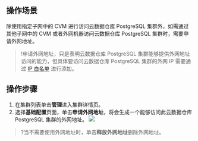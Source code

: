 ## 操作场景
除使用指定子网中的 CVM 进行访问云数据仓库 PostgreSQL 集群外，如需通过其他子网中的 CVM 或者外网机器访问云数据仓库 PostgreSQL 集群时，需要申请外网地址。
>!申请外网地址，只是表明云数据仓库 PostgreSQL 集群能够提供外网地址访问的能力，但具体要访问云数据仓库 PostgreSQL 集群的外网 IP 需要通过 [IP 白名单](https://cloud.tencent.com/document/product/878/31444) 进行添加。

## 操作步骤
1. 在集群列表单击**管理**进入集群详情页。
2. 选择**基础配置**页面，单击**申请外网地址**，将会生成一个能够访问此云数据仓库 PostgreSQL 集群的外网地址。
![](https://qcloudimg.tencent-cloud.cn/raw/e395deacf98691c210599b508dafcd0d.png)
>?当不需要使用外网地址时，单击**释放外网地址**删除外网地址。

